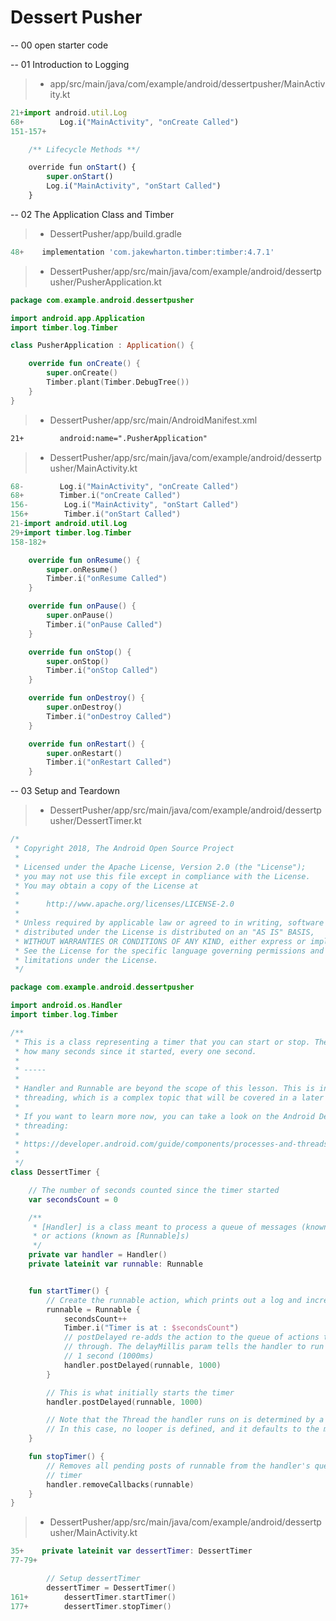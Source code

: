 ﻿# Dessert Pusher

-- 00 open starter code

-- 01 Introduction to Logging

> - app/src/main/java/com/example/android/dessertpusher/MainActivity.kt

```ts
21+import android.util.Log
68+        Log.i("MainActivity", "onCreate Called")
151-157+

    /** Lifecycle Methods **/

    override fun onStart() {
        super.onStart()
        Log.i("MainActivity", "onStart Called")
    }
```

-- 02 The Application Class and Timber

> - DessertPusher/app/build.gradle

```ts
48+    implementation 'com.jakewharton.timber:timber:4.7.1'
```

> - DessertPusher/app/src/main/java/com/example/android/dessertpusher/PusherApplication.kt

```kt
package com.example.android.dessertpusher

import android.app.Application
import timber.log.Timber

class PusherApplication : Application() {

    override fun onCreate() {
        super.onCreate()
        Timber.plant(Timber.DebugTree())
    }
}
```

> - DessertPusher/app/src/main/AndroidManifest.xml

```xml
21+        android:name=".PusherApplication"
```

> - DessertPusher/app/src/main/java/com/example/android/dessertpusher/MainActivity.kt

```kt
68-        Log.i("MainActivity", "onCreate Called")
68+        Timber.i("onCreate Called")
156-        Log.i("MainActivity", "onStart Called")
156+        Timber.i("onStart Called")
21-import android.util.Log
29+import timber.log.Timber
158-182+

    override fun onResume() {
        super.onResume()
        Timber.i("onResume Called")
    }

    override fun onPause() {
        super.onPause()
        Timber.i("onPause Called")
    }

    override fun onStop() {
        super.onStop()
        Timber.i("onStop Called")
    }

    override fun onDestroy() {
        super.onDestroy()
        Timber.i("onDestroy Called")
    }

    override fun onRestart() {
        super.onRestart()
        Timber.i("onRestart Called")
    }
```

-- 03 Setup and Teardown

> - DessertPusher/app/src/main/java/com/example/android/dessertpusher/DessertTimer.kt

```kt
/*
 * Copyright 2018, The Android Open Source Project
 *
 * Licensed under the Apache License, Version 2.0 (the "License");
 * you may not use this file except in compliance with the License.
 * You may obtain a copy of the License at
 *
 *      http://www.apache.org/licenses/LICENSE-2.0
 *
 * Unless required by applicable law or agreed to in writing, software
 * distributed under the License is distributed on an "AS IS" BASIS,
 * WITHOUT WARRANTIES OR CONDITIONS OF ANY KIND, either express or implied.
 * See the License for the specific language governing permissions and
 * limitations under the License.
 */

package com.example.android.dessertpusher

import android.os.Handler
import timber.log.Timber

/**
 * This is a class representing a timer that you can start or stop. The secondsCount outputs a count of
 * how many seconds since it started, every one second.
 *
 * -----
 *
 * Handler and Runnable are beyond the scope of this lesson. This is in part because they deal with
 * threading, which is a complex topic that will be covered in a later lesson.
 *
 * If you want to learn more now, you can take a look on the Android Developer documentation on
 * threading:
 *
 * https://developer.android.com/guide/components/processes-and-threads
 *
 */
class DessertTimer {

    // The number of seconds counted since the timer started
    var secondsCount = 0

    /**
     * [Handler] is a class meant to process a queue of messages (known as [android.os.Message]s)
     * or actions (known as [Runnable]s)
     */
    private var handler = Handler()
    private lateinit var runnable: Runnable


    fun startTimer() {
        // Create the runnable action, which prints out a log and increments the seconds counter
        runnable = Runnable {
            secondsCount++
            Timber.i("Timer is at : $secondsCount")
            // postDelayed re-adds the action to the queue of actions the Handler is cycling
            // through. The delayMillis param tells the handler to run the runnable in
            // 1 second (1000ms)
            handler.postDelayed(runnable, 1000)
        }

        // This is what initially starts the timer
        handler.postDelayed(runnable, 1000)

        // Note that the Thread the handler runs on is determined by a class called Looper.
        // In this case, no looper is defined, and it defaults to the main or UI thread.
    }

    fun stopTimer() {
        // Removes all pending posts of runnable from the handler's queue, effectively stopping the
        // timer
        handler.removeCallbacks(runnable)
    }
}
```

> - DessertPusher/app/src/main/java/com/example/android/dessertpusher/MainActivity.kt

```kt
35+    private lateinit var dessertTimer: DessertTimer
77-79+

        // Setup dessertTimer
        dessertTimer = DessertTimer()
161+        dessertTimer.startTimer()
177+        dessertTimer.stopTimer()
```
